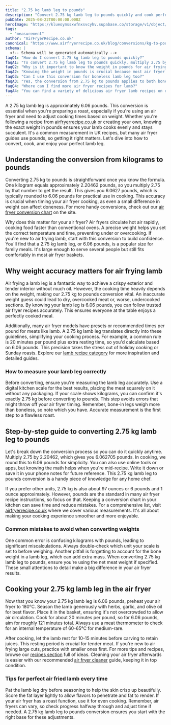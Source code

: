```yaml
---
title: "2.75 kg lamb leg to pounds"
description: "Convert 2.75 kg lamb leg to pounds quickly and cook perfectly in your air fryer. Get juicy results every time with our simple guide."
pubDate: 2025-08-22T00:00:00.000Z
heroImage: "https://klueoymssxwfnxsvcyhv.supabase.co/storage/v1/object/public/Shmucket/2-75-kg-lamb-leg-to-pounds.webp"
tags:
  - "measurement"
author: "AirFryerRecipe.co.uk"
canonical: "https://www.airfryerrecipe.co.uk/blog/conversions/kg-to-pounds/2-75-kg-lamb-leg-to-pounds"
schema: |
  <!-- Schema will be generated automatically -->
faqQ1: "How do I convert 2.75 kg lamb leg to pounds quickly?"
faqA1: "To convert 2.75 kg lamb leg to pounds quickly, multiply 2.75 by 2.20462. This gives you approximately 6.06 pounds. You can round it to 6 pounds for simplicity in most recipes, but for precise air fryer timing, using 6.06 pounds is best. Keep a calculator or conversion app handy for accuracy."
faqQ2: "Why is it important to know the weight in pounds for air frying?"
faqA2: "Knowing the weight in pounds is crucial because most air fryer cooking times are based on pounds per minute guidelines. An inaccurate weight could lead to undercooked or overcooked meat. For a 2.75 kg lamb leg, converting to 6.06 pounds helps you set the correct time, ensuring juicy, perfectly cooked results every time."
faqQ3: "Can I use this conversion for boneless lamb leg too?"
faqA3: "Yes, the conversion from 2.75 kg to pounds applies to both bone-in and boneless lamb leg. However, boneless cuts may cook slightly faster in the air fryer due to better heat penetration. Always adjust cooking time based on the actual weight and use a meat thermometer to check for doneness, aiming for 60-65°C internally."
faqQ4: "Where can I find more air fryer recipes for lamb?"
faqA4: "You can find a variety of delicious air fryer lamb recipes on our website, airfryerrecipe.co.uk. Visit the lamb recipe category for step-by-step guides, from roasts to chops. We also offer tips on seasoning, cooking times, and how to adapt recipes for different air fryer models. Happy cooking"
---
```

<p>A 2.75 kg lamb leg is approximately 6.06 pounds. This conversion is essential when you're preparing a roast, especially if you're using an air fryer and need to adjust cooking times based on weight. Whether you're following a recipe from <a href="https://www.airfryerrecipe.co.uk">airfryerrecipe.co.uk</a> or creating your own, knowing the exact weight in pounds ensures your lamb cooks evenly and stays succulent. It's a common measurement in UK recipes, but many air fryer guides use pounds, so getting it right matters. Let's dive into how to convert, cook, and enjoy your perfect lamb leg.</p>

<h2>Understanding the conversion from kilograms to pounds</h2>
<p>Converting 2.75 kg to pounds is straightforward once you know the formula. One kilogram equals approximately 2.20462 pounds, so you multiply 2.75 by that number to get the result. This gives you 6.0627 pounds, which is typically rounded to 6.06 pounds for practical use in cooking. This accuracy is crucial when timing your air fryer cooking, as even a small difference in weight can affect doneness. For more handy conversions, check out our <a href="https://www.airfryerrecipe.co.uk/air-fryer-conversion-chart">air fryer conversion chart</a> on the site.</p>
<p>Why does this matter for your air fryer? Air fryers circulate hot air rapidly, cooking food faster than conventional ovens. A precise weight helps you set the correct temperature and time, preventing under or overcooking. If you're new to air frying lamb, start with this conversion to build confidence. You'll find that a 2.75 kg lamb leg, or 6.06 pounds, is a popular size for family meals. It's large enough to serve several people but still fits comfortably in most air fryer baskets.</p>

<h2>Why weight accuracy matters for air frying lamb</h2>
<p>Air frying a lamb leg is a fantastic way to achieve a crispy exterior and tender interior without much oil. However, the cooking time heavily depends on the weight, making our 2.75 kg to pounds conversion vital. An inaccurate weight guess could lead to dry, overcooked meat or, worse, undercooked sections. By knowing your lamb leg is 6.06 pounds, you can follow trusted air fryer recipes accurately. This ensures everyone at the table enjoys a perfectly cooked meal.</p>
<p>Additionally, many air fryer models have presets or recommended times per pound for meats like lamb. A 2.75 kg lamb leg translates directly into these guidelines, simplifying your cooking process. For example, a common rule is 20 minutes per pound plus extra resting time, so you'd calculate based on 6.06 pounds. This precision takes the stress out of holiday cooking or Sunday roasts. Explore our <a href="https://www.airfryerrecipe.co.uk/recipe-category/Lamb">lamb recipe category</a> for more inspiration and detailed guides.</p>

<h3>How to measure your lamb leg correctly</h3>
<p>Before converting, ensure you're measuring the lamb leg accurately. Use a digital kitchen scale for the best results, placing the meat squarely on it without any packaging. If your scale shows kilograms, you can confirm it's exactly 2.75 kg before converting to pounds. This step avoids errors that might throw off your air fryer timing. Remember, bone-in legs weigh more than boneless, so note which you have. Accurate measurement is the first step to a flawless roast.</p>

<h2>Step-by-step guide to converting 2.75 kg lamb leg to pounds</h2>
<p>Let's break down the conversion process so you can do it quickly anytime. Multiply 2.75 by 2.20462, which gives you 6.062705 pounds. In cooking, we round this to 6.06 pounds for simplicity. You can also use online tools or apps, but knowing the math helps when you're mid-recipe. Write it down or save it in your phone notes for future reference. This 2.75 kg lamb leg to pounds conversion is a handy piece of knowledge for any home chef.</p>
<p>If you prefer other units, 2.75 kg is also about 97 ounces or 6 pounds and 1 ounce approximately. However, pounds are the standard in many air fryer recipe instructions, so focus on that. Keeping a conversion chart in your kitchen can save time and reduce mistakes. For a comprehensive list, visit <a href="https://www.airfryerrecipe.co.uk">airfryerrecipe.co.uk</a> where we cover various measurements. It's all about making your cooking experience smoother and more enjoyable.</p>

<h3>Common mistakes to avoid when converting weights</h3>
<p>One common error is confusing kilograms with pounds, leading to significant miscalculations. Always double-check which unit your scale is set to before weighing. Another pitfall is forgetting to account for the bone weight in a lamb leg, which can add extra mass. When converting 2.75 kg lamb leg to pounds, ensure you're using the net meat weight if specified. These small attentions to detail make a big difference in your air fryer results.</p>

<h2>Cooking your 2.75 kg lamb leg in the air fryer</h2>
<p>Now that you know your 2.75 kg lamb leg is 6.06 pounds, preheat your air fryer to 180°C. Season the lamb generously with herbs, garlic, and olive oil for best flavor. Place it in the basket, ensuring it's not overcrowded to allow air circulation. Cook for about 20 minutes per pound, so for 6.06 pounds, aim for roughly 121 minutes total. Always use a meat thermometer to check for an internal temperature of 60-65°C for medium-rare.</p>
<p>After cooking, let the lamb rest for 10-15 minutes before carving to retain juices. This resting period is crucial for tender meat. If you're new to air frying large cuts, practice with smaller ones first. For more tips and recipes, browse our <a href="https://www.airfryerrecipe.co.uk/recipes">recipes section</a> full of ideas. Cleaning your air fryer afterwards is easier with our recommended <a href="https://www.airfryerrecipe.co.uk/air-fryer-cleaner">air fryer cleaner</a> guide, keeping it in top condition.</p>

<h3>Tips for perfect air fried lamb every time</h3>
<p>Pat the lamb leg dry before seasoning to help the skin crisp up beautifully. Score the fat layer lightly to allow flavors to penetrate and fat to render. If your air fryer has a roast function, use it for even cooking. Remember, air fryers can vary, so check progress halfway through and adjust time if needed. A 2.75 kg lamb leg to pounds conversion ensures you start with the right base for these adjustments.</p>
